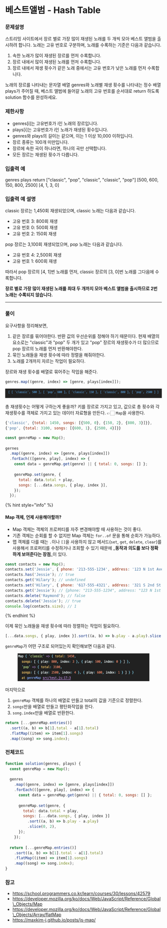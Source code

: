 # 베스트앨범 - Hash Table

### 문제설명

스트리밍 사이트에서 장르 별로 가장 많이 재생된 노래를 두 개씩 모아 베스트 앨범을 출시하려 합니다. 노래는 고유 번호로 구분하며, 노래를 수록하는 기준은 다음과 같습니다.

1. 속한 노래가 많이 재생된 장르를 먼저 수록합니다.
2. 장르 내에서 많이 재생된 노래를 먼저 수록합니다.
3. 장르 내에서 재생 횟수가 같은 노래 중에서는 고유 번호가 낮은 노래를 먼저 수록합니다.

노래의 장르를 나타내는 문자열 배열 genres와 노래별 재생 횟수를 나타내는 정수 배열 plays가 주어질 때, 베스트 앨범에 들어갈 노래의 고유 번호를 순서대로 return 하도록 solution 함수를 완성하세요.

### 제한사항

* genres\[i]는 고유번호가 i인 노래의 장르입니다.
* plays\[i]는 고유번호가 i인 노래가 재생된 횟수입니다.
* genres와 plays의 길이는 같으며, 이는 1 이상 10,000 이하입니다.
* 장르 종류는 100개 미만입니다.
* 장르에 속한 곡이 하나라면, 하나의 곡만 선택합니다.
* 모든 장르는 재생된 횟수가 다릅니다.

### 입출력 예

genres plays return \["classic", "pop", "classic", "classic", "pop"] \[500, 600, 150, 800, 2500] \[4, 1, 3, 0]

### 입출력 예 설명

classic 장르는 1,450회 재생되었으며, classic 노래는 다음과 같습니다.

* 고유 번호 3: 800회 재생
* 고유 번호 0: 500회 재생
* 고유 번호 2: 150회 재생

pop 장르는 3,100회 재생되었으며, pop 노래는 다음과 같습니다.

* 고유 번호 4: 2,500회 재생
* 고유 번호 1: 600회 재생

따라서 pop 장르의 \[4, 1]번 노래를 먼저, classic 장르의 \[3, 0]번 노래를 그다음에 수록합니다.

**장르 별로 가장 많이 재생된 노래를 최대 두 개까지 모아 베스트 앨범을 출시하므로 2번 노래는 수록되지 않습니다.**

***

### 풀이

요구사항을 정리해보면,

1. 같은 장르를 묶어야한다. 반환 값의 우선순위를 정해야 하기 때문이다. 현재 배열의 요소로는 "classic"과 "pop" 두 개가 있고 "pop" 장르의 재생횟수가 더 많으므로 pop 장르의 노래를 먼저 반환해야한다.
2. 묶인 노래들을 재생 횟수에 따라 정렬을 해줘야한다.
3. 노래를 2개까지 자르는 작업이 필요하다.

장르와 재생 횟수를 배열로 묶어주는 작업을 해준다.

```js
genres.map((genre, index) => [genre, plays[index]]);
```

![.](../../.gitbook/assets/230822-1.png)

총 재생횟수는 어떻게 구하는게 좋을까? 키를 장르로 가지고 있고, 값으로 총 횟수와 각 재생횟수를 객체로 가지고 있는 데이터 자료형을 만든다. 👉🏻 `Map`을 사용한다.

```js
{'classic', {total: 1450, songs: [{500, 0}, {150, 2}, {800, 3}]}},
{'pop', {total: 3100, songs: [{600, 1}, {2500, 4}]}}
```

```js
const genreMap = new Map();

gernes
  .map((genre, index) => [genre, plays[index]])
  .forEach(([genre, play], index) => {
    const data = genreMap.get(genre) || { total: 0, songs: [] };

    genreMap.set(genre, {
      total: data.total + play,
      songs: [...data.songs, { play, index }],
    });
  });
```

{% hint style="info" %}
#### Map 객체, 언제 사용해야할까?

* Map 객체는 객체의 프로퍼티를 자주 변경해야할 때 사용하는 것이 좋다.&#x20;
* 기존 객체는 순회를 할 수 없지만 Map 객체는 `for..of` 문을 통해 순회가 가능하다.
* 맵 객체를 다를 때는 `.`이나 `[]`을 사용하지 않고 메서드(`set`, `get`, `delete`, `clear`)를 사용해서 프로퍼티를 수정하거나 조회할 수 있기 때문에 _**동작과 의도를 보다 정확하게 보여준다는 장점**_이 있다.

```js
const contacts = new Map();
contacts.set('Jessie', { phone: '213-555-1234', address: '123 N 1st Ave' });
contacts.has('Jessie'); // true
contacts.get('Hilary'); // undefined
contacts.set('Hilary', { phone: '617-555-4321', address: '321 S 2nd St' });
contacts.get('Jessie'); // {phone: "213-555-1234", address: "123 N 1st Ave"}
contacts.delete('Raymond'); // false
contacts.delete('Jessie'); // true
console.log(contacts.size); // 1
```
{% endhint %}

이제 묶인 노래들을 재생 횟수에 따라 정렬하는 작업이 필요하다.

```js
[...data.songs, { play, index }].sort((a, b) => b.play - a.play).slice(0, 2);
```



`genreMap`가 어떤 구조로 되어있는지 확인해보면 다음과 같다.&#x20;

<figure><img src="../../.gitbook/assets/230822-2.png" alt=""><figcaption></figcaption></figure>

마지막으로

1. `genreMap` 객체를 하나의 배열로 만들고 total의 값을 기준으로 정렬한다.
2. `songs`만을 배열로 만들고 평탄화작업을 한다.
3. `song.index`만을 배열로 반환한다.

```js
return [...genreMap.entries()]
  .sort((a, b) => b[1].total - a[1].total)
  .flatMap((item) => item[1].songs)
  .map((song) => song.index);
```

### 전체코드

```js
function solution(genres, plays) {
  const genreMap = new Map();

  genres
    .map((genre, index) => [genre, plays[index]])
    .forEach(([genre, play], index) => {
      const data = genreMap.get(genre) || { total: 0, songs: [] };

      genreMap.set(genre, {
        total: data.total + play,
        songs: [...data.songs, { play, index }]
          .sort((a, b) => b.play - a.play)
          .slice(0, 2),
      });
    });

  return [...genreMap.entries()]
    .sort((a, b) => b[1].total - a[1].total)
    .flatMap((item) => item[1].songs)
    .map((song) => song.index);
}
```

### 참고

* https://school.programmers.co.kr/learn/courses/30/lessons/42579
* https://developer.mozilla.org/ko/docs/Web/JavaScript/Reference/Global\_Objects/Map
* https://developer.mozilla.org/ko/docs/Web/JavaScript/Reference/Global\_Objects/Array/flatMap
* https://maxkim-j.github.io/posts/js-map/
